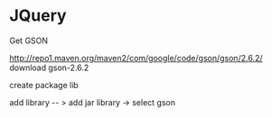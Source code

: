 # JQuery

Get GSON

http://repo1.maven.org/maven2/com/google/code/gson/gson/2.6.2/
download gson-2.6.2

create package lib

add library -- > add jar library -> select gson
